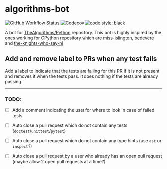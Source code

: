 # algorithms-bot
![GitHub Workflow Status](https://img.shields.io/github/workflow/status/dhruvmanila/algobot/CI?label=CI&logo=github&style=flat-square)
![Codecov](https://img.shields.io/codecov/c/gh/dhruvmanila/algobot?logo=codecov&style=flat-square)
[![code style: black](https://img.shields.io/static/v1?label=code%20style&message=black&color=black&style=flat-square)](https://github.com/psf/black)

A bot for [TheAlgorithms/Python](https://www.github.com/TheAlgorithms/Python) repository. This bot is highly inspired by the ones working for CPython repository which are [miss-islington](https://github.com/python/miss-islington), [bedevere](https://github.com/python/bedevere) and [the-knights-who-say-ni](https://github.com/python/the-knights-who-say-ni)

## Add and remove label to PRs when any test fails
Add a label to indicate that the tests are failing for this PR if it is not present and removes it when the tests pass. It does nothing if the tests are already passing.

---
### TODO: 
- [ ] Add a comment indicating the user for where to look in case of failed tests
- [ ] Auto close a pull request which do not contain any tests (`doctest`/`unittest`/`pytest`)
- [ ] Auto close a pull request which do not contain any type hints (use `ast` or `inspect`?)
- [ ] Auto close a pull request by a user who already has an open pull request (maybe allow 2 open pull requests at a time?)

